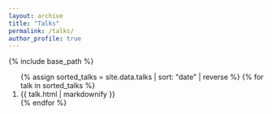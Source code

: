 ```yaml
---
layout: archive
title: "Talks"
permalink: /talks/
author_profile: true
---
```


{% include base_path %}

<ol class="talks-list" reversed>
  {% assign sorted_talks = site.data.talks | sort: "date" | reverse %}
  {% for talk in sorted_talks %}
    <li class="talks-item">
      {{ talk.html | markdownify }}
    </li>
  {% endfor %}
</ol>
